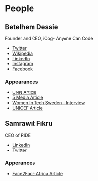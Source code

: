 # People

## Betelhem Dessie

Founder and CEO, iCog- Anyone Can Code

- [Twitter](https://twitter.com/betelhem_dessie)
- [Wikipedia](https://en.wikipedia.org/wiki/Betelhem_Dessie)
- [LinkedIn](https://www.linkedin.com/in/betelhemdessie/)
- [Instagram](https://www.instagram.com/betelhem_dessie_/)
- [Facebook](https://www.facebook.com/betelhem.dessie.948)

### Appearances

- [CNN Article](https://edition.cnn.com/2018/10/11/africa/ethiopian-ai-tech-coder-betelhem-dessie/index.html)
- [5 Media Article](https://fivemedia.com/interview/one-womans-mission-to-empower-ethiopias-youth-through-tech/)
- [Women In Tech Sweden - Interview](https://www.youtube.com/watch?v=8sgPPyJzgtU)
- [UNICEF Article](https://www.unicef.org/ethiopia/stories/time-do-wonders-web-says-young-software-developer)

## Samrawit Fikru

CEO of RIDE

- [LinkedIn](https://www.linkedin.com/in/samrawitfikru/)
- [Twitter](https://twitter.com/samrif)

### Apperances

- [Face2Face Africa Article](https://face2faceafrica.com/article/samrawit-fikru-the-tech-genius-behind-ethiopias-version-of-uber-whose-staff-is-90-percent-female)

